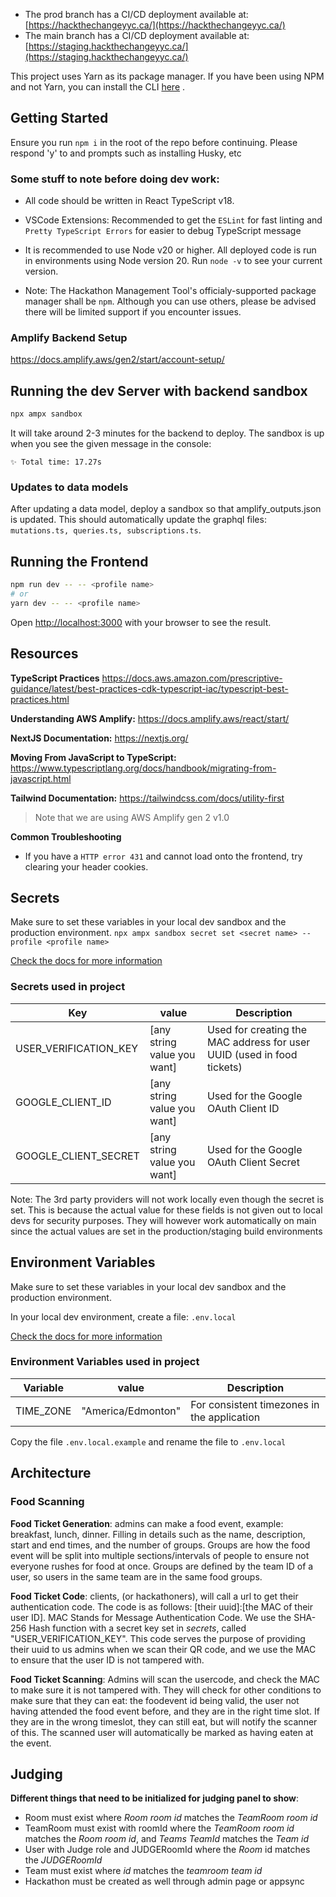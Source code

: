 - The prod branch has a CI/CD deployment available at: [https://hackthechangeyyc.ca/](https://hackthechangeyyc.ca/)
- The main branch has a CI/CD deployment available at: [https://staging.hackthechangeyyc.ca/](https://staging.hackthechangeyyc.ca/)

This project uses Yarn as its package manager. If you have been using NPM and not Yarn, you can install the CLI [here](https://classic.yarnpkg.com/lang/en/docs/install/#windows-stable) .

## Getting Started

Ensure you run `npm i` in the root of the repo before continuing. Please respond 'y' to and prompts such as installing Husky, etc

### Some stuff to note before doing dev work:

- All code should be written in React TypeScript v18.

- VSCode Extensions: Recommended to get the `ESLint` for fast linting and `Pretty TypeScript Errors` for easier to debug TypeScript message

- It is recommended to use Node v20 or higher. All deployed code is run in environments using Node version 20. Run `node -v` to see your current version.

- Note: The Hackathon Management Tool's officialy-supported package manager shall be `npm`. Although you can use others, please be advised there will be limited support if you encounter issues.

### Amplify Backend Setup

https://docs.amplify.aws/gen2/start/account-setup/

## Running the dev Server with backend sandbox

```bash
npx ampx sandbox
```

It will take around 2-3 minutes for the backend to deploy. The sandbox is up when you see the given message in the console:

`✨ Total time: 17.27s`

### Updates to data models

After updating a data model, deploy a sandbox so that amplify_outputs.json is updated. This should automatically update the graphql files: `mutations.ts, queries.ts, subscriptions.ts`.

## Running the Frontend

```bash
npm run dev -- -- <profile name>
# or
yarn dev -- -- <profile name>
```

Open [http://localhost:3000](http://localhost:3000) with your browser to see the result.

## Resources

**TypeScript Practices**
https://docs.aws.amazon.com/prescriptive-guidance/latest/best-practices-cdk-typescript-iac/typescript-best-practices.html

**Understanding AWS Amplify:**
https://docs.amplify.aws/react/start/

**NextJS Documentation:**
https://nextjs.org/

**Moving From JavaScript to TypeScript:**
https://www.typescriptlang.org/docs/handbook/migrating-from-javascript.html

**Tailwind Documentation:**
https://tailwindcss.com/docs/utility-first

> Note that we are using AWS Amplify gen 2 v1.0

**Common Troubleshooting**

- If you have a `HTTP error 431` and cannot load onto the frontend, try clearing your header cookies.

## Secrets

Make sure to set these variables in your local dev sandbox and the production environment.
`npx ampx sandbox secret set <secret name> --profile <profile name>`

[Check the docs for more information](https://docs.amplify.aws/react/deploy-and-host/fullstack-branching/secrets-and-vars/)

### Secrets used in project

| Key                   | value                       | Description                                                            |
| --------------------- | --------------------------- | ---------------------------------------------------------------------- |
| USER_VERIFICATION_KEY | [any string value you want] | Used for creating the MAC address for user UUID (used in food tickets) |
| GOOGLE_CLIENT_ID      | [any string value you want] | Used for the Google OAuth Client ID                                    |
| GOOGLE_CLIENT_SECRET  | [any string value you want] | Used for the Google OAuth Client Secret                                |

Note: The 3rd party providers will not work locally even though the secret is set. This is because the actual value for these fields is not given out to local devs for security purposes. They will however work automatically on main since the actual values are set in the production/staging build environments

## Environment Variables

Make sure to set these variables in your local dev sandbox and the production environment.

In your local dev environment, create a file: `.env.local`

[Check the docs for more information](https://docs.amplify.aws/react/deploy-and-host/fullstack-branching/secrets-and-vars/)

### Environment Variables used in project

| Variable  | value              | Description                                 |
| --------- | ------------------ | ------------------------------------------- |
| TIME_ZONE | "America/Edmonton" | For consistent timezones in the application |

Copy the file `.env.local.example` and rename the file to `.env.local`

## Architecture

### Food Scanning

**Food Ticket Generation**: admins can make a food event, example: breakfast, lunch, dinner. Filling in details such as the name, description, start and end times, and the number of groups. Groups are how the food event will be split into multiple sections/intervals of people to ensure not everyone rushes for food at once. Groups are defined by the team ID of a user, so users in the same team are in the same food groups.

**Food Ticket Code**: clients, (or hackathoners), will call a url to get their authentication code. The code is as follows: [their uuid]:[the MAC of their user ID]. MAC Stands for Message Authentication Code. We use the SHA-256 Hash function with a secret key set in _secrets_, called "USER_VERIFICATION_KEY". This code serves the purpose of providing their uuid to us admins when we scan their QR code, and we use the MAC to ensure that the user ID is not tampered with.

**Food Ticket Scanning**: Admins will scan the usercode, and check the MAC to make sure it is not tampered with. They will check for other conditions to make sure that they can eat: the foodevent id being valid, the user not having attended the food event before, and they are in the right time slot. If they are in the wrong timeslot, they can still eat, but will notify the scanner of this. The scanned user will automatically be marked as having eaten at the event.

## Judging

**Different things that need to be initialized for judging panel to show**:

- Room must exist where _Room room id_ matches the _TeamRoom room id_
- TeamRoom must exist with roomId where the _TeamRoom room id_ matches the _Room room id_, and _Teams TeamId_ matches the _Team id_
- User with Judge role and JUDGERoomId where the _Room_ id matches the _JUDGERoomId_
- Team must exist where _id_ matches the _teamroom team id_
- Hackathon must be created as well through admin page or appsync

